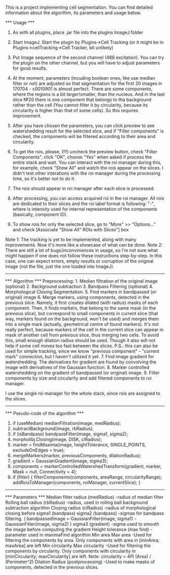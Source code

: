 This is a project implementing cell segmentation. You can find detailed information about the algorithm, its parameters and usage below.

*** Usage ***
1. As with all plugins, place .jar file into the plugins ImageJ folder

2. Start ImageJ. Start the plugin by Plugins->Cell Tracking (or it might be in Plugins->cellTracking->Cell Tracker, bit unlikely)

3. Put Image sequence of the second channel (488 excitation). You can try the plugin on the other channel, but you will have to adjust parameters for good results.

4. At the moment, parameters (incuding boolean ones, like use median filter or not) are adjusted so that segmentation for the first 20 images in
170704 - c0010901 is almost perfect. There are some components, where the regions is a bit larger\smaller, than the nucleus. And in the last slice
№20 there is one component that belongs to tha background rather than the cell (You cannot filter it by circularity, because its circularity is higher than that of some cells). So this requires improvement.

5. After you have chosen the parameters, you can click preview to see watershedding result for the selected slice, and if "Filter components" is checked, the components will be filtered according to their area and circularity.

6. To get the rois, please, (!!!) uncheck the preview button, check "Filter Components", click "OK", choose "Yes" when asked if process the entire stack and wait. You can interact with the roi manager during this, for example, check "Show All" and watch the rois appear on the slices.
I didn't test other interations with the roi manager during the processing time, so it's better not to do it.

7. The rois should appear in roi manager after each slice is processed.

8. After processing, you can access acquired roi in the roi manager. All rois are dedicated to their slices and the roi label format is following:
"<slice number>-<intensity>", where <intensity> is intensity used for internal representation of the components (basically, component ID).

9. To show rois for only the selected slice, go to "More" >> "Options..." and check [Associate "Show All" ROIs with Slices"] box

Note 1: The tracking is yet to be implemented, along with many improvements. Now it's more like a showcase of what can be done.
Note 2: There are still a lot of bugs/inconviniences in usage, so I'm not sure what might happen if one does not follow these instructions step-by-step.
In this case, one can expect errors, empty results or corruption of the original image (not the file, just the one loaded into ImageJ).
________________________________________________________________________________________________


*** Algorithm ***
Preprocessing:
	1. Median filtration of the original image (optional)
	2. Background subtraction
	3. Bandpass Filtering (optional)
	4. Morphological Closing
Segmentation:
	5. Find markers in bandpassed (or original) image
	6. Merge markers, using components, detected in the previous slice. Namely, it first creates dilated (with radius) masks of each component. 
	   Then, it finds markers, that belong to the same mask (in the previous slice), but correspond to small components in current slice (that way, markers found on the background, won't be used) and merges them into a single mark (actually, geometrical centre of found markers).
	   It's not really perfect, because markers of the cell in the current slice can appear in mask of another cell from previous slice, thus merging two cells.
	   To avoid this, small enough dilation radius should be used. Though it also will not help if some cell moves too fast between the slices.
	   P.S.: this can also be used for simple tracking, since we know "previous component" - "current mark" connection,  but I haven't utilized it yet.
	7. Find image gradient for watershedding.
	   The derivatives for gradient are found by convolving the image with derivatives of the Gaussian function.
	8. Marker controlled watershedding on the gradient of bandpassed (or original) image.
	9. Filter components by size and circularity and add filtered components to roi manager.
	
I use the single roi manager for the whole stack, since rois are assigned to the slices. 

________________________________________________________________________________________________

*** Pseudo-code of the algorithm ***
1. if (useMedian)
	  medianFiltration(image, medRadius);
2. subtractBackground(image, rbRadius);
3. if (isBandpass)
	  bandpassFilter(image, sigma1, sigma2);
4. morpholibj.Closing(image, DISK, clRadius);
5. marker = findMaxima(image, heightTolerance, SINGLE_POINTS, excludeOnEdges = true);
6. mergeMarkers(marker, previousComponents, dilationRadius);
7. gradient = GaussianGradient(image, sigma3);
8. components = markerControlledWatershedTransform(gradient, marker, Mask = null, Connectivity = 4);
9. if (filter) {
	  filterComponents(components, areaRange, circularityRange);
	  addRoisToManager(components, roiManager, currentSlice);
   }
   
________________________________________________________________________________________________

*** Parameters ***
Median filter radius (medRadius)
	-radius of median filter
Rolling ball radius (rbRadius)
	-radius, used in rolling ball background subtraction algorithm
Closing radius	(clRadius)
	-radius of morphological closing before
sigma1 (bandpass)
sigma2 (bandpass)
	-sigmas for bandpass filtering. ( bandpassedImage = GaussianFilter(image, sigma1) - GaussianFilter(image, sigma2) )
sigma3 (gradient)
	-sigma used to smooth the image before computing the gradient
Height tolerance (max find)
	-parameter used in maximaFind algorithm
Min area
Max area
	-Used for filtering the components by area. Only components with area in [minArea; maxArea] are left
Min circularity
Max circularity
	-Used for filtering the components by circularity. Only components with circularity in [minCircularity; maxCircularity] are left.
	Note: circularity = 4*Pi* (Area) / (Perimeter^2)
Dilation Radius (postprocessing)
	-Used to make masks of components, detected in the previous slices.
